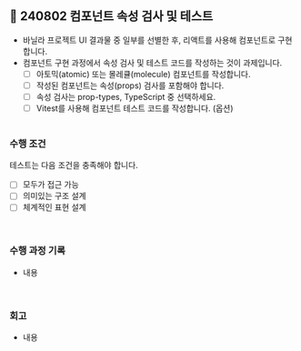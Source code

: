 ## 🧩 240802 컴포넌트 속성 검사 및 테스트

- 바닐라 프로젝트 UI 결과물 중 일부를 선별한 후, 리액트를 사용해 컴포넌트로 구현합니다.
- 컴포넌트 구현 과정에서 속성 검사 및 테스트 코드를 작성하는 것이 과제입니다.
  - [ ] 아토믹(atomic) 또는 몰레큘(molecule) 컴포넌트를 작성합니다.
  - [ ] 작성된 컴포넌트는 속성(props) 검사를 포함해야 합니다.
  - [ ] 속성 검사는 prop-types, TypeScript 중 선택하세요.
  - [ ] Vitest를 사용해 컴포넌트 테스트 코드를 작성합니다. (옵션)

  <br>

### 수행 조건

테스트는 다음 조건을 충족해야 합니다.

- [ ] 모두가 접근 가능
- [ ] 의미있는 구조 설계
- [ ] 체계적인 표현 설계

<br>

### 수행 과정 기록
- 내용

<br>

### 회고

- 내용

